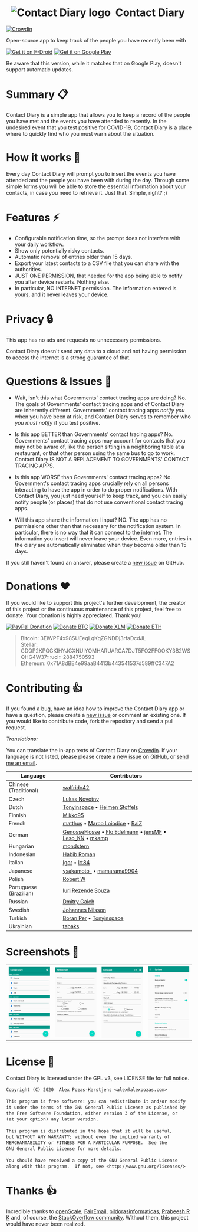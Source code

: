 &nbsp; <img src="https://github.com/apozas/contactdiary/blob/master/fastlane/metadata/android/en-US/images/icon.png" alt="Contact Diary logo" height="60"/> &nbsp;Contact Diary
=========
[![Crowdin](https://badges.crowdin.net/contactdiary/localized.svg)](https://crowdin.com/project/contactdiary)

Open-source app to keep track of the people you have recently been with

<a href="https://f-droid.org/repository/browse/?fdid=com.apozas.contactdiary" target="_blank"><img src="https://f-droid.org/badge/get-it-on.png" alt="Get it on F-Droid" height="80"/></a> <a href="https://play.google.com/store/apps/details?id=com.apozas.contactdiary" target="_blank"><img src="https://play.google.com/intl/en_us/badges/images/generic/en-play-badge.png" alt="Get it on Google Play" height="80"/></a>

Be aware that this version, while it matches that on Google Play, doesn't support automatic updates.

# Summary :clipboard:

Contact Diary is a simple app that allows you to keep a record of the people you have met and the events you have attended to recently. In the undesired event that you test positive for COVID-19, Contact Diary is a place where to quickly find who you must warn about the situation.

# How it works :hammer:
Every day Contact Diary will prompt you to insert the events you have attended and the people you have been with during the day. Through some simple forms you will be able to store the essential information about your contacts, in case you need to retrieve it. Just that. Simple, right? ;)

# Features :zap:
- Configurable notification time, so the prompt does not interfere with your daily workflow.
- Show only potentially risky contacts.
- Automatic removal of entries older than 15 days.
- Export your latest contacts to a CSV file that you can share with the authorities.
- JUST ONE PERMISSION, that needed for the app being able to notify you after device restarts. Nothing else.
- In particular, NO INTERNET permission. The information entered is yours, and it never leaves your device.

# Privacy :lock:
This app has no ads and requests no unnecessary permissions.

Contact Diary doesn't send any data to a cloud and not having permission to access the internet is a strong guarantee of that.

# Questions & Issues :thinking:

- Wait, isn't this what Governments' contact tracing apps are doing?
No. The goals of Governments' contact tracing apps and of Contact Diary are inherently different. Governments' contact tracing apps _notify you_ when you have been at risk, and Contact Diary serves to remember who _you must notify_ if you test positive.

- Is this app BETTER than Governments' contact tracing apps?
No. Governments' contact tracing apps may account for contacts that you may not be aware of, like the person sitting in a neighboring table at a restaurant, or that other person using the same bus to go to work. Contact Diary IS NOT A REPLACEMENT TO GOVERNMENTS' CONTACT TRACING APPS.

- Is this app WORSE than Governments' contact tracing apps?
No. Government's contact tracing apps crucially rely on all persons interacting to have the app in order to do proper notifications. With Contact Diary, you just need yourself to keep track, and you can easily notify people (or places) that do not use conventional contact tracing apps.

- Will this app share the information I input?
NO. The app has no permissions other than that necessary for the notification system. In particular, there is no way that it can connect to the internet. The information you insert will never leave your device. Even more, entries in the diary are automatically eliminated when they become older than 15 days.

If you still haven't found an answer, please create a [new issue](https://github.com/apozas/contactdiary/issues/new/choose) on GitHub.

# Donations :heart:

If you would like to support this project's further development, the creator of this project or the continuous maintenance of this project, feel free to donate. Your donation is highly appreciated. Thank you!

[![PayPal Donation](https://www.paypalobjects.com/en_US/DK/i/btn/btn_donateCC_LG.gif)](https://paypal.me/apozasker)
<a href="bitcoin:3EiWPF4x98SUEeqLqKqZGNDDj3rfaDcdJL"><img src="https://drive.google.com/uc?export=view&id=1UCywyTVUW_hCPpU9y4LXqN5_MRd7vYT8" width="100" height="auto" title="Donate BTC" /></a>
<a href="web+stellar:pay?destination=GDQP2KPQGKIHYJGXNUIYOMHARUARCA7DJT5FO2FFOOKY3B2WSQHG4W37&memo=2884750593&memo_type=MEMO_ID"><img src="https://drive.google.com/uc?export=view&id=12juczJtFzWjthH56kdvpM43Y21ftEnIj" width="100" height="auto" title="Donate XLM" /></a>
<a href="ethereum:0x71A8dBE4e99aaB4413b443541537d589ffC347A2"><img src="https://drive.google.com/uc?export=view&id=1AWo3ZVxd3p4BlZDMc7W-jwc-1aSVQ3d6" width="100" height="auto" title="Donate ETH" /></a>
  
> Bitcoin: 3EiWPF4x98SUEeqLqKqZGNDDj3rfaDcdJL<br>Stellar: GDQP2KPQGKIHYJGXNUIYOMHARUARCA7DJT5FO2FFOOKY3B2WSQHG4W37:::ucl:::2884750593<br>Ethereum: 0x71A8dBE4e99aaB4413b443541537d589ffC347A2

# Contributing :+1:

If you found a bug, have an idea how to improve the Contact Diary app or have a question, please create a [new issue](https://github.com/apozas/contactdiary/issues/new/choose) or comment an existing one. If you would like to contribute code, fork the repository and send a pull request.

_Translations:_

You can translate the in-app texts of Contact Diary on [Crowdin](https://crwd.in/contactdiary). If your language is not listed, please please create a [new issue](https://github.com/apozas/contactdiary/issues/new/choose) on GitHub, or [send me an email](mailto:contactdiary@alexpozas.com).

| Language | Contributors |
|----------|--------------|
| Chinese (Traditional) | [walfrido42](https://crowdin.com/profile/walfrido42) |
| Czech | [Lukas Novotny](https://forum.xda-developers.com/m/novas78.7100773) |
| Dutch | [Tonyinspace](https://crowdin.com/profile/Tonyinspace) &bull; [Heimen Stoffels](https://github.com/Vistaus) |
| Finnish | [Mikko95](https://crowdin.com/profile/Mikko95) |
| French | [matthus](https://crowdin.com/profile/matthus) &bull; [Marco Loiodice](https://crowdin.com/profile/adaok) &bull; [RaiZ](https://forum.xda-developers.com/m/raiz.8020437/) |
| German | [GenosseFlosse](https://github.com/GenosseFlosse) &bull; [Flo Edelmann](https://github.com/FloEdelmann) &bull; [jensMF](https://crowdin.com/profile/jensMF) &bull; [Leso_KN](https://github.com/leso-kn) &bull; [mkamp](https://crowdin.com/profile/mkamp) |
| Hungarian | [mondstern](https://github.com/mondlicht-und-sterne) |
| Indonesian | [Habib Roman](https://github.com/hexatester) |
| Italian | [Igor](https://github.com/igor-cali) &bull; [lrt84](https://crowdin.com/profile/lrt84) |
| Japanese | [ysakamoto_](https://crowdin.com/profile/ysakamoto_) &bull; [mamarama9904](https://crowdin.com/profile/mamarama9904)|
| Polish | [Robert W](https://crowdin.com/profile/wasikr7) |
| Portuguese (Brazilian) | [Iuri Rezende Souza](https://github.com/riuri) |
| Russian | [Dmitry Gaich](https://gaichtranslations.ru) |
| Swedish | [Johannes Nilsson](https://github.com/nlssn) |
| Turkish | [Boran Per](https://crowdin.com/profile/perboran) &bull; [Tonyinspace](https://crowdin.com/profile/Tonyinspace) |
| Ukrainian | [tabaks](https://github.com/tabaks) |

# Screenshots :eyes:

<table>
  <tr>
    <th>
        <a href="fastlane/metadata/android/en-US/images/phoneScreenshots/1.jpg" target="_blank">
        <img src='fastlane/metadata/android/en-US/images/phoneScreenshots/1.jpg' width='200px' alt='Main screen' /> </a>
    </th>
    <th>
        <a href="fastlane/metadata/android/en-US/images/phoneScreenshots/2.jpg" target="_blank">
        <img src='fastlane/metadata/android/en-US/images/phoneScreenshots/2.jpg' width='200px' alt='New contact' /> </a>
    </th>
    <th>
        <a href="fastlane/metadata/android/en-US/images/phoneScreenshots/3.jpg" target="_blank">
        <img src='fastlane/metadata/android/en-US/images/phoneScreenshots/3.jpg' width='200px' alt='Edit event' /> </a>
    </th>
    <th>
        <a href="fastlane/metadata/android/en-US/images/phoneScreenshots/4.jpg" target="_blank">
        <img src='fastlane/metadata/android/en-US/images/phoneScreenshots/4.jpg' width='200px' alt='Settings' /> </a>
    </th>
  </tr>
</table>

# License :page_facing_up:

Contact Diary is licensed under the GPL v3, see LICENSE file for full notice.

    Copyright (C) 2020  Alex Pozas-Kerstjens <alex@alexpozas.com>
    
    This program is free software: you can redistribute it and/or modify
    it under the terms of the GNU General Public License as published by
    the Free Software Foundation, either version 3 of the License, or
    (at your option) any later version.

    This program is distributed in the hope that it will be useful,
    but WITHOUT ANY WARRANTY; without even the implied warranty of
    MERCHANTABILITY or FITNESS FOR A PARTICULAR PURPOSE.  See the
    GNU General Public License for more details.

    You should have received a copy of the GNU General Public License
    along with this program.  If not, see <http://www.gnu.org/licenses/>

# Thanks :thumbsup:

Incredible thanks to [openScale](https://github.com/oliexdev/openScale), [FairEmail](https://github.com/M66B/FairEmail/), [pildorasinformaticas](https://www.youtube.com/channel/UCdulIs-x_xrRd1ezwJZR9ww), [Prabeesh R K](https://www.youtube.com/channel/UCfQkNueQenRQQ1NnCBe6eQQ) and, of course, the [StackOverflow community](https://www.stackoverflow.com). Without them, this project would have never been realized.	
